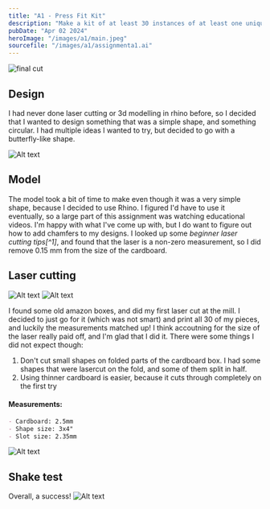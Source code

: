 ```yaml
---
title: "A1 - Press Fit Kit"
description: "Make a kit of at least 30 instances of at least one unique part, with slots that press fit into other parts. They should not come apart with a light shaking."
pubDate: "Apr 02 2024"
heroImage: "/images/a1/main.jpeg"
sourcefile: "/images/a1/assignmenta1.ai"
---
```


![final cut](/images/a1/final.jpeg)

## Design

I had never done laser cutting or 3d modelling in rhino before, so I decided that I wanted to design something that was a simple shape, and something circular. I had multiple ideas I wanted to try, but decided to go with a butterfly-like shape.

![Alt text](/images/a1/banner.jpeg)

## Model

The model took a bit of time to make even though it was a very simple shape, because I decided to use Rhino. I figured I'd have to use it eventually, so a large part of this assignment was watching educational videos. I'm happy with what I've come up with, but I do want to figure out how to add chamfers to my designs. I looked up some <cite>beginner laser cutting tips[^1]</cite>, and found that the laser is a non-zero measurement, so I did remove 0.15 mm from the size of the cardboard.

## Laser cutting

![Alt text](/images/a1/cutter.jpeg)
![Alt text](/images/a1/cutempty.jpeg)

I found some old amazon boxes, and did my first laser cut at the mill. I decided to just go for it (which was not smart) and print all 30 of my pieces, and luckily the measurements matched up! I think accoutning for the size of the laser really paid off, and I'm glad that I did it. There were some things I did not expect though:

1. Don't cut small shapes on folded parts of the cardboard box. I had some shapes that were lasercut on the fold, and some of them split in half.
2. Using thinner cardboard is easier, because it cuts through completely on the first try

#### Measurements:

```markdown
- Cardboard: 2.5mm
- Shape size: 3x4"
- Slot size: 2.35mm
```

![Alt text](/images/a1/pieces.jpeg)

## Shake test

Overall, a success!
![Alt text](/images/a1/shaketest.mpb)
